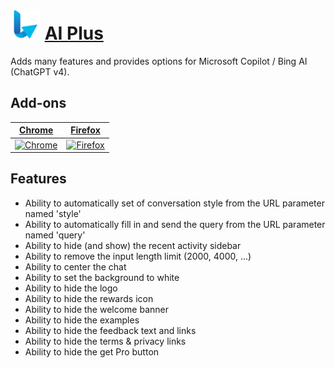# ![Icon](package/icon-48.png) [AI Plus](https://chrome.google.com/webstore/detail/fidegdolhcippkeobljodnicbeecghlm)

Adds many features and provides options for Microsoft Copilot / Bing AI (ChatGPT v4).

## Add-ons

[Chrome](https://chrome.google.com/webstore/detail/fidegdolhcippkeobljodnicbeecghlm) | [Firefox](https://addons.mozilla.org/en-US/firefox/addon/ai-plus) |
-- | --
[![Chrome](https://github.com/alrra/browser-logos/raw/main/src/chrome/chrome_128x128.png)](https://chrome.google.com/webstore/detail/fidegdolhcippkeobljodnicbeecghlm) | [![Firefox](https://github.com/alrra/browser-logos/raw/main/src/firefox/firefox_128x128.png)](https://addons.mozilla.org/en-US/firefox/addon/ai-plus) |

## Features

- Ability to automatically set of conversation style from the URL parameter named 'style'
- Ability to automatically fill in and send the query from the URL parameter named 'query'
- Ability to hide (and show) the recent activity sidebar
- Ability to remove the input length limit (2000, 4000, ...)
- Ability to center the chat
- Ability to set the background to white
- Ability to hide the logo
- Ability to hide the rewards icon
- Ability to hide the welcome banner
- Ability to hide the examples
- Ability to hide the feedback text and links
- Ability to hide the terms & privacy links
- Ability to hide the get Pro button
